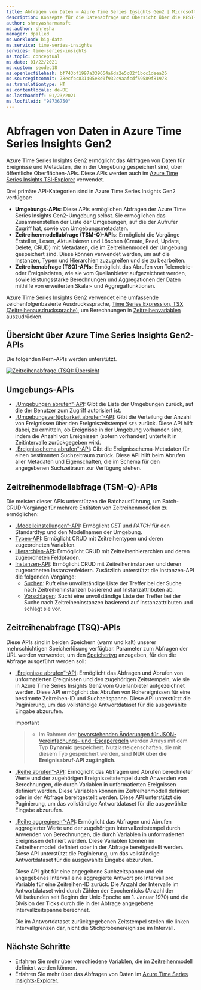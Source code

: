 ```yaml
---
title: Abfragen von Daten – Azure Time Series Insights Gen2 | Microsoft-Dokumentation
description: Konzepte für die Datenabfrage und Übersicht über die REST-API in Azure Time Series Insights Gen2.
author: shreyasharmamsft
ms.author: shresha
manager: dpalled
ms.workload: big-data
ms.service: time-series-insights
services: time-series-insights
ms.topic: conceptual
ms.date: 01/22/2021
ms.custom: seodec18
ms.openlocfilehash: bf743bf1997a339664a6da2e5c02f1bcc1deea26
ms.sourcegitcommit: 78ecfbc831405e8d0f932c9aafcdf59589f81978
ms.translationtype: HT
ms.contentlocale: de-DE
ms.lasthandoff: 01/23/2021
ms.locfileid: "98736750"
---
```

# <a name="querying-data-from-azure-time-series-insights-gen2"></a>Abfragen von Daten in Azure Time Series Insights Gen2

Azure Time Series Insights Gen2 ermöglicht das Abfragen von Daten für Ereignisse und Metadaten, die in der Umgebung gespeichert sind, über öffentliche Oberflächen-APIs. Diese APIs werden auch im [Azure Time Series Insights TSI-Explorer](./concepts-ux-panels.md) verwendet.

Drei primäre API-Kategorien sind in Azure Time Series Insights Gen2 verfügbar:

* **Umgebungs-APIs**: Diese APIs ermöglichen Abfragen der Azure Time Series Insights Gen2-Umgebung selbst. Sie ermöglichen das Zusammenstellen der Liste der Umgebungen, auf die der Aufrufer Zugriff hat, sowie von Umgebungsmetadaten.
* **Zeitreihenmodellabfrage (TSM-Q)-APIs**: Ermöglicht die Vorgänge Erstellen, Lesen, Aktualisieren und Löschen (Create, Read, Update, Delete, CRUD) mit Metadaten, die im Zeitreihenmodell der Umgebung gespeichert sind. Diese können verwendet werden, um auf die Instanzen, Typen und Hierarchien zuzugreifen und sie zu bearbeiten.
* **Zeitreihenabfrage (TSQ)-APIs**: Ermöglicht das Abrufen von Telemetrie- oder Ereignisdaten, wie sie vom Quellanbieter aufgezeichnet werden, sowie leistungsstarke Berechnungen und Aggregationen der Daten mithilfe von erweiterten Skalar- und Aggregatfunktionen.

Azure Time Series Insights Gen2 verwendet eine umfassende zeichenfolgenbasierte Ausdruckssprache, [Time Series Expression, TSX (Zeitreihenausdrucksprache)](/rest/api/time-series-insights/reference-time-series-expression-syntax), um Berechnungen in [Zeitreihenvariablen](./concepts-variables.md) auszudrücken.

## <a name="azure-time-series-insights-gen2-apis-overview"></a>Übersicht über Azure Time Series Insights Gen2-APIs

Die folgenden Kern-APIs werden unterstützt.

[![Zeitreihenabfrage (TSQ): Übersicht](media/v2-update-tsq/tsq.png)](media/v2-update-tsq/tsq.png#lightbox)

## <a name="environment-apis"></a>Umgebungs-APIs

* [„Umgebungen abrufen“-API](/rest/api/time-series-insights/management(gen1/gen2)/accesspolicies/listbyenvironment): Gibt die Liste der Umgebungen zurück, auf die der Benutzer zum Zugriff autorisiert ist.
* [„Umgebungsverfügbarkeit abrufen“-API](/rest/api/time-series-insights/dataaccessgen2/query/getavailability): Gibt die Verteilung der Anzahl von Ereignissen über den Ereigniszeitstempel `$ts` zurück. Diese API hilft dabei, zu ermitteln, ob Ereignisse in der Umgebung vorhanden sind, indem die Anzahl von Ereignissen (sofern vorhanden) unterteilt in Zeitintervalle zurückgegeben wird.
* [„Ereignisschema abrufen“-API](/rest/api/time-series-insights/dataaccessgen2/query/geteventschema): Gibt die Ereignisschema-Metadaten für einen bestimmten Suchzeitraum zurück. Diese API hilft beim Abrufen aller Metadaten und Eigenschaften, die im Schema für den angegebenen Suchzeitraum zur Verfügung stehen.

## <a name="time-series-model-query-tsm-q-apis"></a>Zeitreihenmodellabfrage (TSM-Q)-APIs

Die meisten dieser APIs unterstützen die Batchausführung, um Batch-CRUD-Vorgänge für mehrere Entitäten von Zeitreihenmodellen zu ermöglichen:

* [„Modelleinstellungen“-API](/rest/api/time-series-insights/reference-model-apis): Ermöglicht *GET* und *PATCH* für den Standardtyp und den Modellnamen der Umgebung.
* [Typen-API](/rest/api/time-series-insights/reference-model-apis#types-api): Ermöglicht CRUD mit Zeitreihentypen und deren zugeordneten Variablen.
* [Hierarchien-API](/rest/api/time-series-insights/reference-model-apis#hierarchies-api): Ermöglicht CRUD mit Zeitreihenhierarchien und deren zugeordneten Feldpfaden.
* [Instanzen-API](/rest/api/time-series-insights/reference-model-apis#instances-api): Ermöglicht CRUD mit Zeitreiheninstanzen und deren zugeordneten Instanzenfeldern. Zusätzlich unterstützt die Instanzen-API die folgenden Vorgänge:
  * [Suchen](/rest/api/time-series-insights/dataaccessgen2/timeseriesinstances/search): Ruft eine unvollständige Liste der Treffer bei der Suche nach Zeitreiheninstanzen basierend auf Instanzattributen ab.
  * [Vorschlagen](/rest/api/time-series-insights/dataaccessgen2/timeseriesinstances/suggest): Sucht eine unvollständige Liste der Treffer bei der Suche nach Zeitreiheninstanzen basierend auf Instanzattributen und schlägt sie vor.

## <a name="time-series-query-tsq-apis"></a>Zeitreihenabfrage (TSQ)-APIs

Diese APIs sind in beiden Speichern (warm und kalt) unserer mehrschichtigen Speicherlösung verfügbar. Parameter zum Abfragen der URL werden verwendet, um den [Speichertyp](/rest/api/time-series-insights/dataaccessgen2/query/execute#uri-parameters) anzugeben, für den die Abfrage ausgeführt werden soll:

* [„Ereignisse abrufen“-API](/rest/api/time-series-insights/dataaccessgen2/query/execute#getevents): Ermöglicht das Abfragen und Abrufen von unformatierten Ereignissen und den zugehörigen Zeitstempeln, wie sie in Azure Time Series Insights Gen2 vom Quellanbieter aufgezeichnet werden. Diese API ermöglicht das Abrufen von Rohereignissen für eine bestimmte Zeitreihen-ID und Suchzeitspanne. Diese API unterstützt die Paginierung, um das vollständige Antwortdataset für die ausgewählte Eingabe abzurufen.

  > [!IMPORTANT]

  > * Im Rahmen der [bevorstehenden Änderungen für JSON-Vereinfachungs- und -Escaperegeln](./ingestion-rules-update.md) werden Arrays mit dem Typ **Dynamic** gespeichert. Nutzlasteigenschaften, die mit diesem Typ gespeichert werden, sind **NUR über die Ereignisabruf-API zugänglich**.

* [„Reihe abrufen“-API](/rest/api/time-series-insights/dataaccessgen2/query/execute#getseries): Ermöglicht das Abfragen und Abrufen berechneter Werte und der zugehörigen Ereigniszeitstempel durch Anwenden von Berechnungen, die durch Variablen in unformatierten Ereignissen definiert werden. Diese Variablen können im Zeitreihenmodell definiert oder in der Abfrage bereitgestellt werden. Diese API unterstützt die Paginierung, um das vollständige Antwortdataset für die ausgewählte Eingabe abzurufen.

* [„Reihe aggregieren“-API](/rest/api/time-series-insights/dataaccessgen2/query/execute#aggregateseries): Ermöglicht das Abfragen und Abrufen aggregierter Werte und der zugehörigen Intervallzeitstempel durch Anwenden von Berechnungen, die durch Variablen in unformatierten Ereignissen definiert werden. Diese Variablen können im Zeitreihenmodell definiert oder in der Abfrage bereitgestellt werden. Diese API unterstützt die Paginierung, um das vollständige Antwortdataset für die ausgewählte Eingabe abzurufen.
  
  Diese API gibt für eine angegebene Suchzeitspanne und ein angegebenes Intervall eine aggregierte Antwort pro Intervall pro Variable für eine Zeitreihen-ID zurück. Die Anzahl der Intervalle im Antwortdataset wird durch Zählen der Epochenticks (Anzahl der Millisekunden seit Beginn der Unix-Epoche am 1. Januar 1970) und die Division der Ticks durch die in der Abfrage angegebene Intervallzeitspanne berechnet.

  Die im Antwortdataset zurückgegebenen Zeitstempel stellen die linken Intervallgrenzen dar, nicht die Stichprobenereignisse im Intervall.

## <a name="next-steps"></a>Nächste Schritte

* Erfahren Sie mehr über verschiedene Variablen, die im [Zeitreihenmodell](./concepts-model-overview.md) definiert werden können.
* Erfahren Sie mehr über das Abfragen von Daten im [Azure Time Series Insights-Explorer](./concepts-ux-panels.md).

